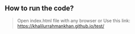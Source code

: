 ## How to run the code?

> Open index.html file with any browser or
> Use this link: https://khalilurrahmankhan.github.io/test/
